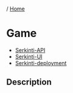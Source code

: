 / [Home](index.md)

# Game


* [Serkinti-API](https://github.com/tactlabs/serkinti-api)
* [Serkinti-UI](https://github.com/tactlabs/serkinti-ui)
* [Serkinti-deployment](https://github.com/tactlabs/serkinti-deployment)

## Description 


